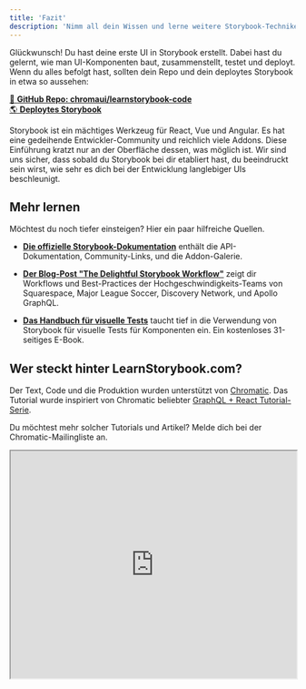 ```yaml
---
title: 'Fazit'
description: 'Nimm all dein Wissen und lerne weitere Storybook-Techniken'
---
```


Glückwunsch! Du hast deine erste UI in Storybook erstellt. Dabei hast du gelernt, wie man UI-Komponenten baut, zusammenstellt, testet und deployt. Wenn du alles befolgt hast, sollten dein Repo und dein deploytes Storybook in etwa so aussehen:

[📕 **GitHub Repo: chromaui/learnstorybook-code**](https://github.com/chromaui/learnstorybook-code)
<br/>
[🌎 **Deploytes Storybook**](https://master--5ccbe484c994280020b6d128.chromatic.com)

Storybook ist ein mächtiges Werkzeug für React, Vue und Angular. Es hat eine gedeihende Entwickler-Community und reichlich viele Addons. Diese Einführung kratzt nur an der Oberfläche dessen, was möglich ist. Wir sind uns sicher, dass sobald du Storybook bei dir etabliert hast, du beeindruckt sein wirst, wie sehr es dich bei der Entwicklung langlebiger UIs beschleunigt.

## Mehr lernen

Möchtest du noch tiefer einsteigen? Hier ein paar hilfreiche Quellen.

- [**Die offizielle Storybook-Dokumentation**](https://storybook.js.org/docs/react/get-started/introduction) enthält die API-Dokumentation, Community-Links, und die Addon-Galerie.

- [**Der Blog-Post "The Delightful Storybook Workflow"**](https://www.chromatic.com/blog/the-delightful-storybook-workflow) zeigt dir Workflows und Best-Practices der Hochgeschwindigkeits-Teams von Squarespace, Major League Soccer, Discovery Network, und Apollo GraphQL.

- [**Das Handbuch für visuelle Tests**](https://storybook.js.org/tutorials/visual-testing-handbook/) taucht tief in die Verwendung von Storybook für visuelle Tests für Komponenten ein. Ein kostenloses 31-seitiges E-Book.

## Wer steckt hinter LearnStorybook.com?

Der Text, Code und die Produktion wurden unterstützt von [Chromatic](https://www.chromatic.com/). Das Tutorial wurde inspiriert von Chromatic beliebter [GraphQL + React Tutorial-Serie](https://www.chromatic.com/blog/graphql-react-tutorial-part-1-6).

Du möchtest mehr solcher Tutorials und Artikel? Melde dich bei der Chromatic-Mailingliste an.

<iframe style="height:400px;width:100%;max-width:800px;margin:0px auto;" src="https://upscri.be/d42fc0?as_embed"></iframe>
